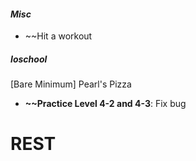 #### *Misc*
* ~~Hit a workout
##### *Ioschool*
[Bare Minimum]
Pearl's Pizza
* **~~Practice Level 4-2 and 4-3**: Fix bug

# REST